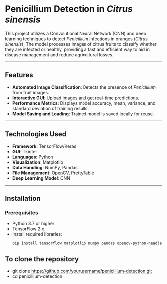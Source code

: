 # Penicillium Detection in *Citrus sinensis*

This project utilizes a Convolutional Neural Network (CNN) and deep learning techniques to detect *Penicillium* infections in oranges (*Citrus sinensis*). The model processes images of citrus fruits to classify whether they are infected or healthy, providing a fast and efficient way to aid in disease management and reduce agricultural losses.

---

## Features
- **Automated Image Classification**: Detects the presence of *Penicillium* from fruit images.
- **Interactive GUI**: Upload images and get real-time predictions.
- **Performance Metrics**: Displays model accuracy, mean, variance, and standard deviation of training results.
- **Model Saving and Loading**: Trained model is saved locally for reuse.

---

## Technologies Used
- **Framework**: TensorFlow/Keras
- **GUI**: Tkinter
- **Languages**: Python
- **Visualization**: Matplotlib
- **Data Handling**: NumPy, Pandas
- **File Management**: OpenCV, PrettyTable
- **Deep Learning Model**: CNN

---

## Installation

### Prerequisites
- Python 3.7 or higher
- TensorFlow 2.x
- Install required libraries:
  ```bash
  pip install tensorflow matplotlib numpy pandas opencv-python-headless prettytable

## To clone the repository
 - git clone https://github.com/yourusername/penicillium-detection.git
 - cd penicillium-detection
